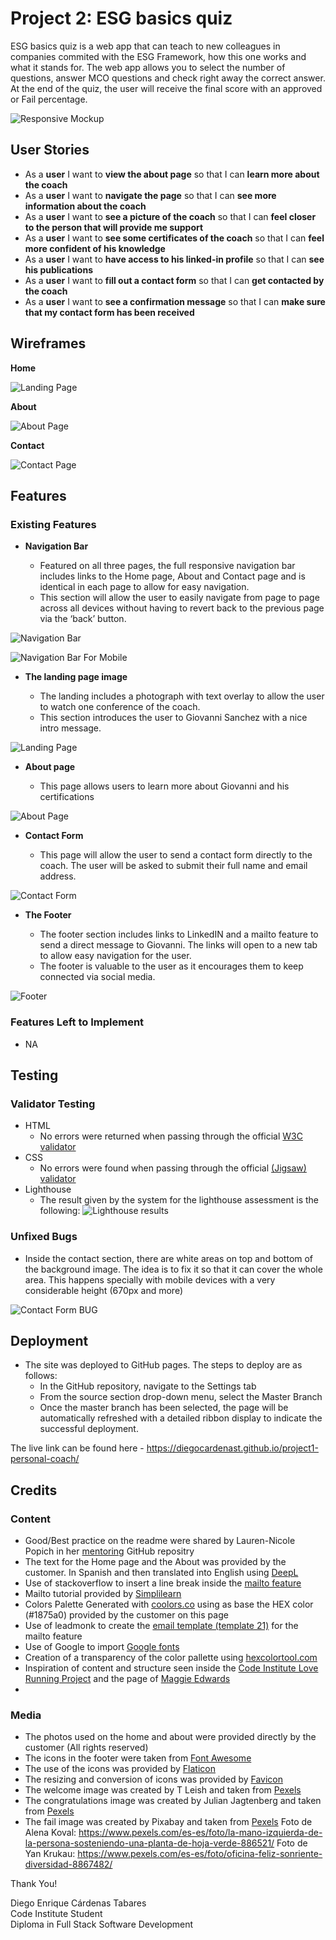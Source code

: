 # Project 2: ESG basics quiz

ESG basics quiz is a web app that can teach to new colleagues in companies commited with the ESG Framework, how this one works and what it stands for. The web app allows you to select the number of questions, answer MCO questions and check right away the correct answer. At the end of the quiz, the user will receive the final score with an approved or Fail percentage.

![Responsive Mockup](https://github.com/diegocardenast/project1-personal-coach/blob/main/assets/images/Am-I-Responsive-PP1-DiegoCardenas.png)


## User Stories
- As a **user** I want to **view the about page** so that I can **learn more about the coach**
- As a **user** I want to **navigate the page** so that I can **see more information about the coach**
- As a **user** I want to **see a picture of the coach** so that I can **feel closer to the person that will provide me support**
- As a **user** I want to **see some certificates of the coach** so that I can **feel more confident of his knowledge**
- As a **user** I want to **have access to his linked-in profile** so that I can **see his publications**
- As a **user** I want to **fill out a contact form** so that I can **get contacted by the coach**
- As a **user** I want to **see a confirmation message** so that I can **make sure that my contact form has been received**

## Wireframes

__Home__  

![Landing Page](https://github.com/diegocardenast/project1-personal-coach/blob/main/assets/images/wireframe_home.png)

__About__  

![About Page](https://github.com/diegocardenast/project1-personal-coach/blob/main/assets/images/wireframe-about.png)

__Contact__  

![Contact Page](https://github.com/diegocardenast/project1-personal-coach/blob/main/assets/images/wireframe_contact.png)

## Features

### Existing Features

- __Navigation Bar__

  - Featured on all three pages, the full responsive navigation bar includes links to the Home page, About and Contact page and is identical in each page to allow for easy navigation.
  - This section will allow the user to easily navigate from page to page across all devices without having to revert back to the previous page via the ‘back’ button. 

![Navigation Bar](https://github.com/diegocardenast/project1-personal-coach/blob/main/assets/images/NavigationBar-PP1-DiegoCardenas.png)

![Navigation Bar For Mobile](https://github.com/diegocardenast/project1-personal-coach/blob/main/assets/images/NavigationBarForMobile-PP1-DiegoCardenas.png)

- __The landing page image__

  - The landing includes a photograph with text overlay to allow the user to watch one conference of the coach. 
  - This section introduces the user to Giovanni Sanchez with a nice intro message.

![Landing Page](https://github.com/diegocardenast/project1-personal-coach/blob/main/assets/images/LandingPage-PP1-DiegoCardenas.png)

- __About page__

  - This page allows users to learn more about Giovanni and his certifications  

![About Page](https://github.com/diegocardenast/project1-personal-coach/blob/main/assets/images/About-PP1-DiegoCardenas.png)

- __Contact Form__

  - This page will allow the user to send a contact form directly to the coach. The user will be asked to submit their full name and email address.  

![Contact Form](https://github.com/diegocardenast/project1-personal-coach/blob/main/assets/images/Bug-PP1-DiegoCardenas.png)

- __The Footer__ 

  - The footer section includes links to LinkedIN and a mailto feature to send a direct message to Giovanni. The links will open to a new tab to allow easy navigation for the user. 
  - The footer is valuable to the user as it encourages them to keep connected via social media.

![Footer](https://github.com/diegocardenast/project1-personal-coach/blob/main/assets/images/FooterWithContactInformation-PP1-DiegoCardenas.png)


### Features Left to Implement

- NA

## Testing

### Validator Testing 

- HTML
  - No errors were returned when passing through the official [W3C validator](https://validator.w3.org/)
- CSS
  - No errors were found when passing through the official [(Jigsaw) validator](https://jigsaw.w3.org/css-validator/validator?)
- Lighthouse
  - The result given by the system for the lighthouse assessment is the following:
![Lighthouse results](https://github.com/diegocardenast/project1-personal-coach/blob/main/assets/images/Lighthouse-PP1-DiegoCardenas.png)

### Unfixed Bugs

- Inside the contact section, there are white areas on top and bottom of the background image. The idea is to fix it so that it can cover the whole area. This happens specially with mobile devices with a very considerable height (670px and more) 

![Contact Form BUG](https://github.com/diegocardenast/project1-personal-coach/blob/main/assets/images/Bug-PP1-DiegoCardenas.png)

## Deployment 

- The site was deployed to GitHub pages. The steps to deploy are as follows: 
  - In the GitHub repository, navigate to the Settings tab 
  - From the source section drop-down menu, select the Master Branch
  - Once the master branch has been selected, the page will be automatically refreshed with a detailed ribbon display to indicate the successful deployment. 

The live link can be found here - https://diegocardenast.github.io/project1-personal-coach/


## Credits

### Content 

- Good/Best practice on the readme were shared by Lauren-Nicole Popich in her [mentoring](https://github.com/CluelessBiker/mentoring/tree/main) GitHub repositry
- The text for the Home page and the About was provided by the customer. In Spanish and then translated into English using [DeepL](https://www.deepl.com/de/translator#es/en) 
- Use of stackoverflow to insert a line break inside the [mailto feature](https://stackoverflow.com/questions/22765834/insert-a-line-break-in-mailto-body)
- Mailto tutorial provided by [Simplilearn](https://www.simplilearn.com/tutorials/html-tutorial/html-mailto)
- Colors Palette Generated with [coolors.co](https://coolors.co/) using as base the HEX color (#1875a0)  provided by the customer on this page
- Use of leadmonk to create the [email template (template 21)](https://www.leadmonk.io/post/14-email-templates-to-ask-for-a-meeting-politely) for the mailto feature
- Use of Google to import [Google fonts](https://fonts.google.com/?classification=Display) 
- Creation of a transparency of the color pallette using [hexcolortool.com](https://www.hexcolortool.com/#ff42ad,0.5)
- Inspiration of content and structure seen inside the [Code Institute Love Running Project](https://diegocardenast.github.io/Love-running-ci/index.html) and the page of [Maggie Edwards](https://maggieedwards.com/)
- 

### Media

- The photos used on the home and about were provided directly by the customer (All rights reserved)
- The icons in the footer were taken from [Font Awesome](https://fontawesome.com/)
- The use of the icons was provided by [Flaticon](https://www.flaticon.com/free-icon/planet-earth_1598431?related_id=1598196&origin=search)
- The resizing and conversion of icons was provided by [Favicon](https://favicon.io/favicon-converter/)
- The welcome image was created by T Leish and taken from [Pexels](https://www.pexels.com/es-es/foto/astronauta-sosteniendo-la-tierra-5258243/)
- The congratulations image was created by Julian Jagtenberg and taken from [Pexels](https://www.pexels.com/es-es/foto/hombre-vestido-con-camisa-gris-de-pie-sobre-una-superficie-elevada-103123/)
- The fail image was created by Pixabay and taken from [Pexels](https://www.pexels.com/es-es/foto/camino-gris-entre-pastos-276299/)
Foto de Alena Koval: https://www.pexels.com/es-es/foto/la-mano-izquierda-de-la-persona-sosteniendo-una-planta-de-hoja-verde-886521/
Foto de Yan Krukau: https://www.pexels.com/es-es/foto/oficina-feliz-sonriente-diversidad-8867482/


Thank You!

Diego Enrique Cárdenas Tabares  
Code Institute Student  
Diploma in Full Stack Software Development  